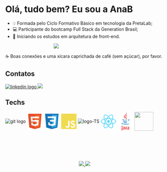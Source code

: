 # Olá, tudo bem? Eu sou a AnaB

- 💡 Formada pelo Ciclo Formativo Básico em tecnologia da PretaLab;
- 💻 Participante do bootcamp Full Stack da Generation Brasil;
- 🏹 Iniciando os estudos em arquitetura de front-end.

<img align="right" width="350px" src="https://user-images.githubusercontent.com/105956403/192107569-dbd57f3c-59a2-4951-97ef-162d56a31d32.svg" >

<br>

☕ Boas conexões e uma xícara caprichada de café (sem açúcar), por favor. 

## Contatos
<a href="https://www.linkedin.com/in/anabsantoss/" target="_blank">
<img src="https://img.shields.io/static/v1?message=LinkedIn&logo=linkedin&label=&color=0077B5&logoColor=white&labelColor=&style=for-the-badge" height="35" alt="linkedin logo" />
<a href = "mailto:anabia200113@gmail.com"><img src="https://img.shields.io/badge/-Gmail-%23333?style=for-the-badge&logo=gmail&logoColor=white" target="_blank" height="35"></a>

## Techs
<div style="display: inline_block">
  <img align="center" alt="git logo"  height="50" width="50" src="https://cdn.jsdelivr.net/gh/devicons/devicon/icons/git/git-original.svg" />
  <img align="center" alt="logoHTML" height="50" width="50" src="https://raw.githubusercontent.com/devicons/devicon/master/icons/html5/html5-original.svg">
  <img align="center" alt="logoCSS" height="50" width="50" src="https://raw.githubusercontent.com/devicons/devicon/master/icons/css3/css3-original.svg">
  <img align="center" alt="logoJs" height="50" width="50" src="https://raw.githubusercontent.com/devicons/devicon/master/icons/javascript/javascript-plain.svg">
  <img align="center" alt="logo-TS" height="50" width="50" src="https://cdn.jsdelivr.net/gh/devicons/devicon/icons/typescript/typescript-original.svg">
  <img align="center" alt="logoReact" height="50" width="50" src="https://raw.githubusercontent.com/devicons/devicon/master/icons/react/react-original.svg">
  <img align="center" alt="logoJava" height="60" width="50" src="https://raw.githubusercontent.com/devicons/devicon/master/icons/java/java-original-wordmark.svg"/>
      <img src="https://cdn.jsdelivr.net/gh/devicons/devicon/icons/spring/spring-original-wordmark.svg" align="center" height="60" width="60"/>
</div>

<br><br><br><br>
  
 <div align="center">
  <a href="https://github.com/Scarlatt-luz">
  <img height="180em" src="https://github-readme-stats.vercel.app/api?username=anabiax&show_icons=true&theme=cobalt&include_all_commits=true&count_private=true"/>
  <img height="180em" src="https://github-readme-stats.vercel.app/api/top-langs/?username=anabiax&layout=compact&langs_count=7&theme=cobalt"/>
</div>

